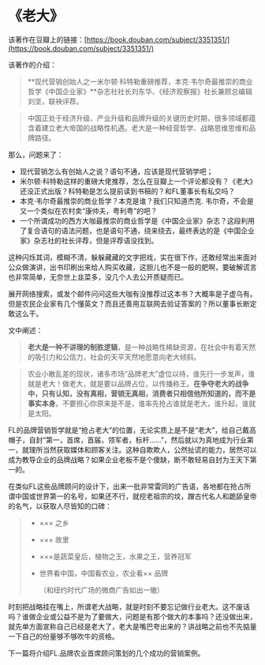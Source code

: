 # 《老大》

该著作在豆瓣上的链接：[https://book.douban.com/subject/3351351/](https://book.douban.com/subject/3351351/)

该著作的介绍：

> \*\*现代营销创始人之一米尔顿·科特勒重磅推荐，本克·韦尔奇最推崇的商业哲学《中国企业家》\*\*杂志社社长刘东华、《经济观察报》社长兼顾总编辑刘坚，联袂评荐。

> 中国正处于经济升级、产业升级和品牌升级的关键历史时期，很多领域都蕴含着建立老大帝国的战略性机遇。老大是一种经营哲学、战略思维思维和品牌路径。

那么，问题来了：

* 现代营销怎么有创始人之说？语句不通，应该是现代营销学吧；
* 米尔顿·科特勒这样的重磅大佬推荐，怎么在豆瓣上一个评论都没有？《老大》还没正式出版？科特勒是怎么提前读到书稿的？和FL董事长有私交吗？
* 本克·韦尔奇最推崇的商业哲学？本克是谁？我们只知道杰克. 韦尔奇，不会是又一个类似在农村卖“康帅夫，粤利粤”的吧？
* 一个所谓成功的西方大咖最推崇的商业哲学是《中国企业家》杂志？这段利用了复合语句的语法问题，也是语句不通，绕来绕去，最终表达的是《中国企业家》杂志社的社长评荐，但是评荐语没找到。

这种闪烁其词，模糊不清，躲躲藏藏的文字把戏，实在很下作，还敢经常出来面对公众做演讲，出书印刷出来给人购买收藏，这胆儿也不是一般的肥啊，要破解谎言也非常简单，无奈世上韭菜多，没几个人去公开质疑而已。

展开网络搜索，或发个邮件问问这些大咖有没推荐过这本书？大概率是子虚乌有。但是农民企业家有几个懂英文？而且还善用互联网去验证答案的？所以董事长断定敢这么干。

文中阐述：

> **老大是一种不讲理的制胜逻辑**，是一种战略性稀缺资源，在社会中有着天然的吸引力和公信力，社会的天平天然地愿意向老大倾斜。

> 农业小散乱差的现状，诸多市场“品牌老大”虚位以待，谁先行一步发声，谁就是老大！做老大，就是要以品牌占位，以传播称王。**在争夺老大的战争中，只有认知，没有真相，营销无真相，消费者只相信他所知道的，而不是事实本身**。不要担心你原来是不是，谁率先抢占谁就是老大，谁升起，谁就是太阳。

FL的品牌营销哲学就是“抢占老大”的位置，无论实质上是不是“老大”，给自己戴高帽子，自封“第一，首席，首届，领军者，标杆……”，然后就以为真地成为行业第一，就理所当然获取媒体和顾客关注。这种自欺欺人，公然扯谎的能力，居然可以成为教导企业的品牌战略？如果企业老板不是个傻缺，断不敢轻易自封为王天下第一的。

在类似FL这些品牌顾问的设计下，出来一批非常雷同的广告语，各地都在抢占所谓中国或世界第一的名号，如果还不行，就挖老祖宗的坟，蹭古代名人和跪舔皇帝的名气，以获取人尽皆知的口碑：

> * ××× 之乡
> * ××× 故里
> * ×××是蔬菜皇后，植物之王，水果之王，营养冠军
> * 世界看中国，中国看农业，农业看×× 品牌 
>
>   （和纽约时代广场的微商广告如出一辙）



时刻把战略挂在嘴上，所谓老大战略，就是时刻不要忘记做行业老大。这不废话吗？谁做企业或公益不是为了要做大，问题是有那个做大的本事吗？还没做出来，就先单方面宣称自己已经是老大了，老大是嘴巴夸出来的？讲战略之前也不先掂量一下自己的份量够不够吹牛的资格。

下一篇将介绍FL.品牌农业首席顾问策划的几个成功的营销案例。

